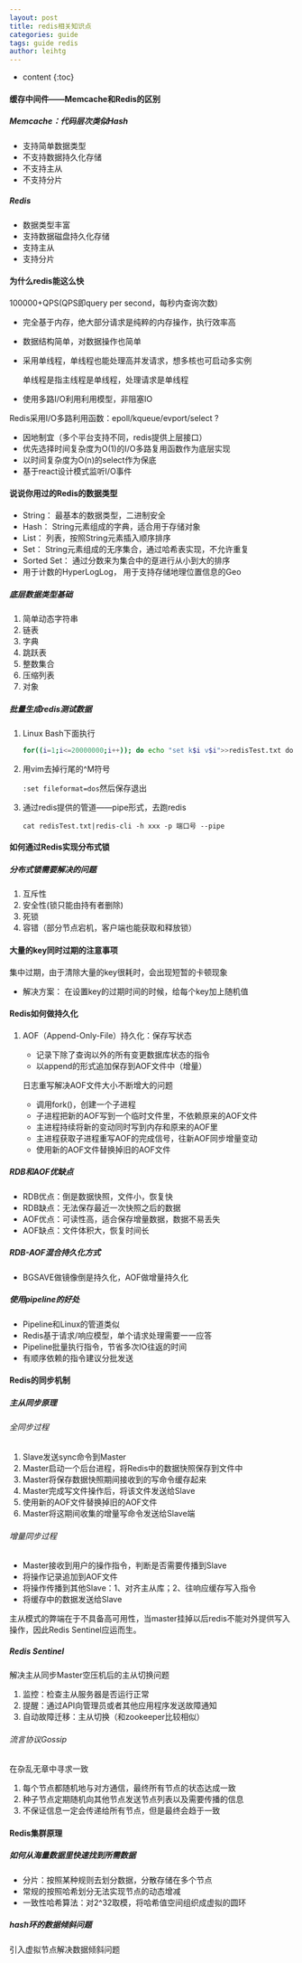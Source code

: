 ```yaml
---
layout: post
title: redis相关知识点
categories: guide
tags: guide redis
author: leihtg
---
```


* content
{:toc}



#### 缓存中间件——Memcache和Redis的区别

##### Memcache：代码层次类似Hash

* 支持简单数据类型
* 不支持数据持久化存储
* 不支持主从
* 不支持分片

##### Redis

* 数据类型丰富
* 支持数据磁盘持久化存储
* 支持主从
* 支持分片



#### 为什么redis能这么快

100000+QPS(QPS即query per second，每秒内查询次数)

* 完全基于内存，绝大部分请求是纯粹的内存操作，执行效率高

* 数据结构简单，对数据操作也简单

* 采用单线程，单线程也能处理高并发请求，想多核也可启动多实例

  单线程是指主线程是单线程，处理请求是单线程

* 使用多路I/O利用利用模型，非阻塞IO

  

Redis采用I/O多路利用函数：epoll/kqueue/evport/select ?

* 因地制宜（多个平台支持不同，redis提供上层接口）
* 优先选择时间复杂度为O(1)的I/O多路复用函数作为底层实现
* 以时间复杂度为O(n)的select作为保底
* 基于react设计模式监听I/O事件

#### 说说你用过的Redis的数据类型

* String： 最基本的数据类型，二进制安全
* Hash： String元素组成的字典，适合用于存储对象
* List： 列表，按照String元素插入顺序排序
* Set： String元素组成的无序集合，通过哈希表实现，不允许重复
* Sorted Set： 通过分数来为集合中的趸进行从小到大的排序
* 用于计数的HyperLogLog， 用于支持存储地理位置信息的Geo

##### 底层数据类型基础

1. 简单动态字符串
2. 链表
3. 字典
4. 跳跃表
5. 整数集合
6. 压缩列表
7. 对象

##### 批量生成redis测试数据

1. Linux Bash下面执行

   ```bash
   for((i=1;i<=20000000;i++)); do echo "set k$i v$i">>redisTest.txt done;
   ```

2. 用vim去掉行尾的^M符号

   `:set fileformat=dos`然后保存退出

3. 通过redis提供的管道——pipe形式，去跑redis

   `cat redisTest.txt|redis-cli -h xxx -p 端口号 --pipe`



#### 如何通过Redis实现分布式锁

##### 分布式锁需要解决的问题

1. 互斥性
2. 安全性(锁只能由持有者删除)
3. 死锁
4. 容错（部分节点宕机，客户端也能获取和释放锁）



#### 大量的key同时过期的注意事项

集中过期，由于清除大量的key很耗时，会出现短暂的卡顿现象

* 解决方案： 在设置key的过期时间的时候，给每个key加上随机值



#### Redis如何做持久化

1. AOF（Append-Only-File）持久化：保存写状态

   * 记录下除了查询以外的所有变更数据库状态的指令
   * 以append的形式追加保存到AOF文件中（增量）

   日志重写解决AOF文件大小不断增大的问题

   * 调用fork()，创建一个子进程
   * 子进程把新的AOF写到一个临时文件里，不依赖原来的AOF文件
   * 主进程持续将新的变动同时写到内存和原来的AOF里
   * 主进程获取子进程重写AOF的完成信号，往新AOF同步增量变动
   * 使用新的AOF文件替换掉旧的AOF文件

##### RDB和AOF优缺点

* RDB优点：倒是数据快照，文件小，恢复快
* RDB缺点：无法保存最近一次快照之后的数据
* AOF优点：可读性高，适合保存增量数据，数据不易丢失
* AOF缺点：文件体积大，恢复时间长

##### RDB-AOF混合持久化方式

* BGSAVE做镜像倒是持久化，AOF做增量持久化

##### 使用pipeline的好处

* Pipeline和Linux的管道类似
* Redis基于请求/响应模型，单个请求处理需要一一应答
* Pipeline批量执行指令，节省多次IO往返的时间
* 有顺序依赖的指令建议分批发送



#### Redis的同步机制

##### 主从同步原理

###### 全同步过程

1. Slave发送sync命令到Master
2. Master启动一个后台进程，将Redis中的数据快照保存到文件中
3. Master将保存数据快照期间接收到的写命令缓存起来
4. Master完成写文件操作后，将该文件发送给Slave
5. 使用新的AOF文件替换掉旧的AOF文件
6. Master将这期间收集的增量写命令发送给Slave端

###### 增量同步过程

* Master接收到用户的操作指令，判断是否需要传播到Slave
* 将操作记录追加到AOF文件
* 将操作传播到其他Slave：1、对齐主从库；2、往响应缓存写入指令
* 将缓存中的数据发送给Slave



主从模式的弊端在于不具备高可用性，当master挂掉以后redis不能对外提供写入操作，因此Redis Sentinel应运而生。

##### Redis Sentinel

解决主从同步Master空压机后的主从切换问题

1. 监控：检查主从服务器是否运行正常
2. 提醒：通过API向管理员或者其他应用程序发送故障通知
3. 自动故障迁移：主从切换（和zookeeper比较相似）

###### 流言协议Gossip

在杂乱无章中寻求一致

1. 每个节点都随机地与对方通信，最终所有节点的状态达成一致
2. 种子节点定期随机向其他节点发送节点列表以及需要传播的信息
3. 不保证信息一定会传递给所有节点，但是最终会趋于一致



#### Redis集群原理

##### 如何从海量数据里快速找到所需数据

* 分片：按照某种规则去划分数据，分散存储在多个节点
* 常规的按照哈希划分无法实现节点的动态增减
* 一致性哈希算法：对2^32取模，将哈希值空间组织成虚拟的圆环

##### hash环的数据倾斜问题

引入虚拟节点解决数据倾斜问题